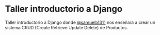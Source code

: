 Taller introductorio a Django
=============================

Taller introductorio a Django donde [@samuelb1311](http://twitter.com/samuelb1311) nos enseñara a crear un sistema CRUD (Create Retrieve Update Delete) de Productos.